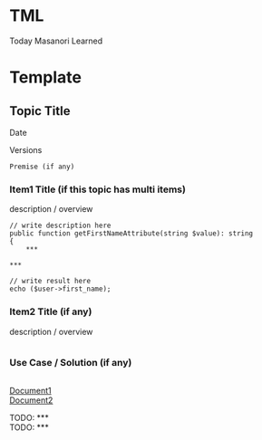 # TML
Today Masanori Learned

# Template

## Topic Title
Date

Versions

```
Premise (if any)
```

### Item1 Title (if this topic has multi items)
description / overview
```
// write description here
public function getFirstNameAttribute(string $value): string
{
    ***
```
```
***

// write result here
echo ($user->first_name);
```

### Item2 Title (if any)
description / overview
```
```

### Use Case / Solution (if any)
```
```

[Document1]()<br>
[Document2]()

TODO: ***<br>
TODO: ***